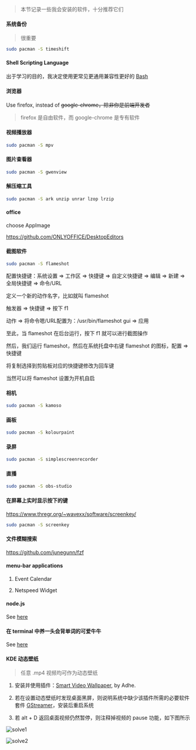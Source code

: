 
> 本节记录一些我会安装的软件，十分推荐它们

#### 系统备份

> 很重要

```bash
sudo pacman -S timeshift
```

#### Shell Scripting Language

出于学习的目的，我决定使用更常见更通用兼容性更好的 [Bash](https://en.wikipedia.org/wiki/Bash_(Unix_shell))

#### 浏览器

Use firefox, instead of ~~google-chrome，除非你是前端开发者~~

> firefox 是自由软件，而 google-chrome 是专有软件

#### 视频播放器

```bash
sudo pacman -S mpv
```

#### 图片查看器

```bash
sudo pacman -S gwenview
```

#### 解压缩工具

```bash
sudo pacman -S ark unzip unrar lzop lrzip
```

#### office

choose AppImage

https://github.com/ONLYOFFICE/DesktopEditors

#### 截图软件

```bash
sudo pacman -S flameshot
```

配置快捷键：系统设置 => 工作区 => 快捷键 => 自定义快捷键 => 编辑 => 新建 => 全局快捷键 => 命令/URL

定义一个新的动作名字，比如就叫 flameshot

触发器 => 快捷键 => 按下 f1

动作 => 将命令嗯/URL配置为：/usr/bin/flameshot gui => 应用

至此，当 flameshot 在后台运行，按下 f1 就可以进行截图操作

然后，我们运行 flameshot，然后在系统托盘中右键 flameshot 的图标，配置 => 快捷键

将复制选择到剪贴板对应的快捷键修改为回车键

当然可以将 flameshot 设置为开机自启

#### 相机

```bash
sudo pacman -S kamoso
```

#### 画板

```bash
sudo pacman -S kolourpaint
```

#### 录屏

```bash
sudo pacman -S simplescreenrecorder
```

#### 直播

```bash
sudo pacman -S obs-studio
```

#### 在屏幕上实时显示按下的键

https://www.thregr.org/~wavexx/software/screenkey/

```bash
sudo pacman -S screenkey
```

#### 文件模糊搜索

https://github.com/junegunn/fzf

#### menu-bar applications

1. Event Calendar

2. Netspeed Widget

#### node.js

See [here](https://liupj.top/2022/03/14/nvm-nodejs-npm-nrm/)

#### 在 terminal 中养一头会背单词的可爱牛牛

See [here](https://github.com/Brannua/cowsay-words/blob/master/README.md)

#### KDE 动态壁纸

> 任意 .mp4 视频均可作为动态壁纸

1. 安装并使用插件：[Smart Video Wallpaper](https://store.kde.org/p/1316299/), by Adhe.

2. 若在设置动态壁纸时发现桌面黑屏，则说明系统中缺少该插件所需的必要软件套件 [GStreamer](https://wiki.archlinux.org/title/GStreamer#Installation)，安装后重启系统

3. 若 alt + D 返回桌面视频仍然暂停，则注释掉视频的 pause 功能，如下图所示

![solve1](https://aliyun-oss-lpj.oss-cn-qingdao.aliyuncs.com/images/mass/solve1.png)

![solve2](https://aliyun-oss-lpj.oss-cn-qingdao.aliyuncs.com/images/mass/solve2.png)

